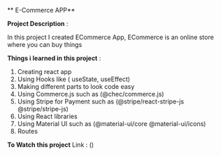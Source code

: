 
** E-Commerce APP**


**Project Description** :

In this project I created ECommerce App,
ECommerce is an online store where you can buy things 


**Things i learned in this project** :

1. Creating react app
2. Using Hooks like ( useState, useEffect)
3. Making different parts to look code easy
4. Using Commerce.js such as (@chec/commerce.js)
5. Using Stripe for Payment such as (@stripe/react-stripe-js @stripe/stripe-js)
6. Using React libraries
7. Using Material UI such as (@material-ui/core @material-ui/icons)
8. Routes 

**To Watch this project**
Link : ()
